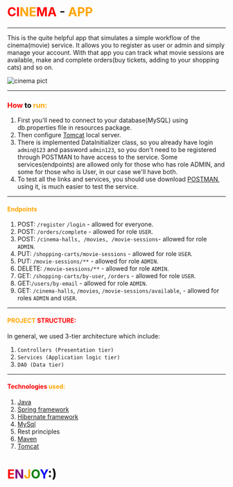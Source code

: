 # <span style="color: RED"> CI</span><span style="color: ORANGE">NE</span><span style="color: RED">MA</span> - <span style="color: orange">APP</span>
____
This is the quite helpful app that simulates a simple workflow of the cinema(movie) service. It allows you to register as user or admin and simply manage your account. 
With that app you can track what movie sessions are available, make and complete orders(buy tickets, adding to your shopping cats) and so on. 


![cinema pict](https://mmr.ua/wp-content/uploads/2021/05/mgm-studios-1200x580.jpg)
____

###  <span style="color: RED">How</span><span style="color: black"> to</span><span style="color: orange"> run: </span>
1. First you'll need to connect to your database(MySQL) using db.properties file in resources package.
2. Then configure [Tomcat](https://tomcat.apache.org/) local server. 
3. There is implemented DataInitializer class, so you already have login `admin@123` and password `admin123`, so you don't need to be registered through POSTMAN to have access to
the service. Some services(endpoints) are allowed only for those who has role ADMIN, and some for those who is User, in our case we'll have both.
4. To test all the links and services, you should use download [POSTMAN](https://www.postman.com/), using it, is much easier to test the service.

___
#### <span style="color:ORANGE">Endpoints</span>
1. POST: `/register` `/login` - allowed for everyone.
2. POST: `/orders/complete` - allowed for role `USER`.
3. POST: `/cinema-halls, /movies, /movie-sessions`- allowed for role `ADMIN`.
4. PUT: `/shopping-carts/movie-sessions` - allowed for role `USER`.
5. PUT: `/movie-sessions/**` - allowed for role `ADMIN`.
6. DELETE: `/movie-sessions/**` - allowed for role `ADMIN`.
7. GET: `/shopping-carts/by-user`, `/orders` - allowed for role `USER`.
8. GET:`/users/by-email` - allowed for role `ADMIN`.
9. GET: `/cinema-halls`, `/movies`, `/movie-sessions/available`, - allowed for roles `ADMIN` and `USER`.
___
#### <span style="color:ORANGE"> PROJECT</span><span style="color:RED"> STRUCTURE:</span>
In general, we used 3-tier architecture which include:
1. `Controllers (Presentation tier)`
2. `Services (Application logic tier)`
3. `DAO (Data tier)`
___
#### <span style="color:Red"> Technologies</span><span style="color:ORANGE"> used:</span> 
1. [Java](https://www.java.com/ru/)
2. [Spring framework](https://spring.io/)
3. [Hibernate framework](https://hibernate.org/)
4. [MySql](https://www.mysql.com/)
5. Rest principles
6. [Maven](https://maven.apache.org/)
7. [Tomcat](https://tomcat.apache.org/)

# <span style="color:Red">E</span><span style="color:purple">N</span><span style="color:orange">J</span><span style="color:green">O</span><span style="color:blue">Y</span><span style="color:black">:)</span>



